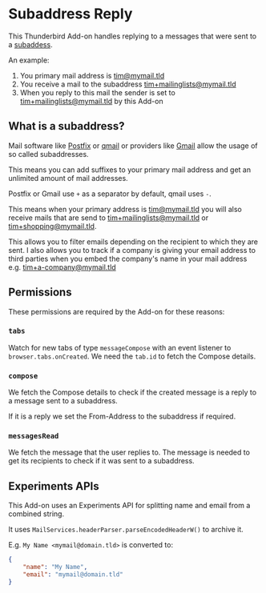 # Subaddress Reply

This Thunderbird Add-on handles replying to a messages that were sent to a
[subaddess](https://en.wikipedia.org/wiki/Email_address#Subaddressing).

An example:

1. You primary mail address is tim@mymail.tld
2. You receive a mail to the subaddress tim+mailinglists@mymail.tld
3. When you reply to this mail the sender is set to tim+mailinglists@mymail.tld by this Add-on

## What is a subaddress?

Mail software like [Postfix](https://www.postfix.org/postconf.5.html#recipient_delimiter) 
or [qmail](http://cr.yp.to/qmail.html) or providers like
[Gmail](https://support.google.com/a/users/answer/9308648?hl=en) allow the usage of so called subaddresses.

This means you can add suffixes to your primary mail address and get an unlimited amount of mail addresses.

Postfix or Gmail use `+` as a separator by default, qmail uses `-`.

This means when your primary address is tim@mymail.tld you will also receive mails that are send
to tim+mailinglists@mymail.tld or tim+shopping@mymail.tld.

This allows you to filter emails depending on the recipient to which they are sent. I also allows you to
track if a company is giving your email address to third parties when you embed the company's name
in your mail address e.g. tim+a-company@mymail.tld

## Permissions

These permissions are required by the Add-on for these reasons:

### `tabs`

Watch for new tabs of type `messageCompose` with an event listener to `browser.tabs.onCreated`. We need
the `tab.id` to fetch the Compose details.

### `compose`

We fetch the Compose details to check if the created message is a reply to a message sent to a subaddress.

If it is a reply we set the From-Address to the subaddress if required.

### `messagesRead`

We fetch the message that the user replies to. The message is needed to get its recipients to check if it
was sent to a subaddress.

## Experiments APIs

This Add-on uses an Experiments API for splitting name and email from a combined string.

It uses `MailServices.headerParser.parseEncodedHeaderW()` to archive it.

E.g. `My Name <mymail@domain.tld>` is converted to:

```json
{
    "name": "My Name",
    "email": "mymail@domain.tld"
}
```
